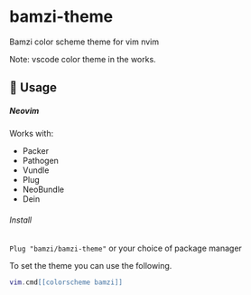 # bamzi-theme

Bamzi color scheme theme for vim nvim

Note: vscode color theme in the works.

## 🚀 Usage

##### Neovim

Works with:

- Packer
- Pathogen
- Vundle
- Plug
- NeoBundle
- Dein

###### Install

`Plug "bamzi/bamzi-theme"`
or your choice of package manager

To set the theme you can use the following.

```lua
vim.cmd[[colorscheme bamzi]]
```
